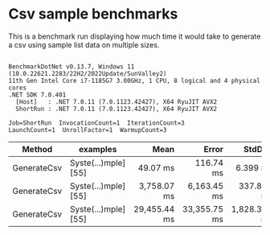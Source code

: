 # Csv sample benchmarks

This is a benchmark run displaying how much time it would take to generate a csv using sample list data on multiple sizes.

```

BenchmarkDotNet v0.13.7, Windows 11 (10.0.22621.2283/22H2/2022Update/SunValley2)
11th Gen Intel Core i7-1185G7 3.00GHz, 1 CPU, 8 logical and 4 physical cores
.NET SDK 7.0.401
  [Host]   : .NET 7.0.11 (7.0.1123.42427), X64 RyuJIT AVX2
  ShortRun : .NET 7.0.11 (7.0.1123.42427), X64 RyuJIT AVX2

Job=ShortRun  InvocationCount=1  IterationCount=3  
LaunchCount=1  UnrollFactor=1  WarmupCount=3  

```
|      Method |             examples |         Mean |        Error |       StdDev |       StdErr |          Min |          Max |    Op/s |        Gen0 |      Gen1 |      Gen2 |  Allocated |
|------------ |--------------------- |-------------:|-------------:|-------------:|-------------:|-------------:|-------------:|--------:|------------:|----------:|----------:|-----------:|
| GenerateCsv | Syste(...)mple] [55] |     49.07 ms |    116.74 ms |     6.399 ms |     3.694 ms |     45.27 ms |     56.45 ms | 20.3801 |   4000.0000 |         - |         - |   25.49 MB |
| GenerateCsv | Syste(...)mple] [55] |  3,758.07 ms |  6,163.45 ms |   337.839 ms |   195.052 ms |  3,496.79 ms |  4,139.58 ms |  0.2661 | 288000.0000 |         - |         - |  2400.3 MB |
| GenerateCsv | Syste(...)mple] [55] | 29,455.44 ms | 33,355.75 ms | 1,828.341 ms | 1,055.593 ms | 27,529.48 ms | 31,167.32 ms |  0.0339 | 292000.0000 | 3000.0000 | 1000.0000 | 9568.94 MB |
